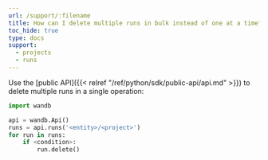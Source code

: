 ```yaml
---
url: /support/:filename
title: How can I delete multiple runs in bulk instead of one at a time?
toc_hide: true
type: docs
support:
  - projects
  - runs
---
```


Use the [public API]({{< relref "/ref/python/sdk/public-api/api.md" >}}) to delete multiple runs in a single operation:

```python
import wandb

api = wandb.Api()
runs = api.runs('<entity>/<project>')
for run in runs:
    if <condition>:
        run.delete()
```
